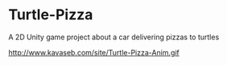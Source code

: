 # Turtle-Pizza
A 2D Unity game project about a car delivering pizzas to turtles

http://www.kavaseb.com/site/Turtle-Pizza-Anim.gif
